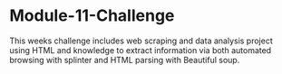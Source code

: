 # Module-11-Challenge

This weeks challenge includes web scraping and data analysis project using HTML and knowledge to extract information via both automated browsing with splinter and HTML parsing with Beautiful soup.
